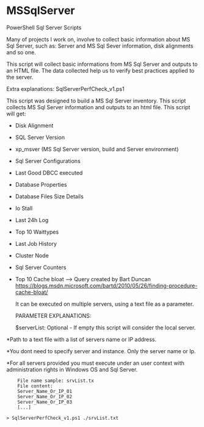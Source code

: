 # MSSqlServer
PowerShell Sql Server Scripts

Many of projects I work on, involve to collect basic information about MS Sql Server, such as: Server and MS Sql Sever information, disk alignments and so one.

This script will collect basic informations from MS Sql Server and outputs to an HTML file. The data collected help us to verify best practices applied to the server.

Extra explanations:
SqlServerPerfCheck_v1.ps1

This script was designed to build a MS Sql Server inventory. This script collects MS Sql Server information and outputs to an html file.
	This script will get:
- Disk Alignment
- SQL Server Version
- xp_msver (MS Sql Server version, build and Server environment)
- Sql Server Configurations
- Last Good DBCC executed
- Database Properties
- Database Files Size Details
- Io Stall
- Last 24h Log
- Top 10 Waittypes
- Last Job History
- Cluster Node
- Sql Server Counters
- Top 10 Cache bloat --> Query created by Bart Duncan https://blogs.msdn.microsoft.com/bartd/2010/05/26/finding-procedure-cache-bloat/
	
	It can be executed on multiple servers, using a text file as a parameter.

	PARAMETER EXPLANATIONS:
	
	$serverList: Optional - If empty this script will consider the local server.

*Path to a text file with a list of servers name or IP address.

*You dont need to specify server and instance. Only the server name or Ip.

*For all servers provided you must execute under an user context with administration rights in Windows OS and Sql Server.

		File name sample: srvList.tx
		File content:
		Server_Name_Or_IP_01
		Server_Name_Or_IP_02
		Server_Name_Or_IP_03
		[...]
	
	> SqlServerPerfCheck_v1.ps1 ./srvList.txt
